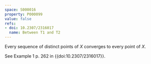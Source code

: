 ```yaml
---
space: S000016
property: P000099
value: false
refs:
- doi: 10.2307/2316017
  name: Between T1 and T2
---
```


Every sequence of distinct points of $X$ converges to every point of $X$.

See Example 1 p. 262 in {{doi:10.2307/2316017}}.
